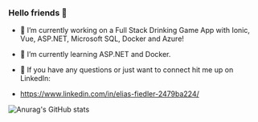### Hello friends 👋

- 🔭 I’m currently working on a Full Stack Drinking Game App with Ionic, Vue, ASP.NET, Microsoft SQL, Docker and Azure!
- 🌱 I’m currently learning ASP.NET and Docker.

- 📧 If you have any questions or just want to connect hit me up on LinkedIn:
-  https://www.linkedin.com/in/elias-fiedler-2479ba224/


![Anurag's GitHub stats](https://github-readme-stats.vercel.app/api?username=Eliasfied&show_icons=true&theme=synthwave)

